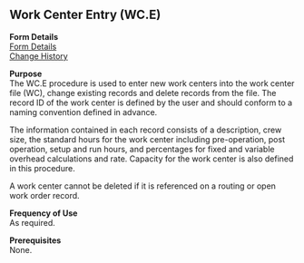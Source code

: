 ##  Work Center Entry (WC.E)

<PageHeader />

**Form Details**  
[ Form Details ](WC-E-1/README.md)   
[ Change History ](WC-E-2/README.md)   

**Purpose**  
The WC.E procedure is used to enter new work centers into the work center file
(WC), change existing records and delete records from the file. The record ID
of the work center is defined by the user and should conform to a naming
convention defined in advance.  
  
The information contained in each record consists of a description, crew size,
the standard hours for the work center including pre-operation, post
operation, setup and run hours, and percentages for fixed and variable
overhead calculations and rate. Capacity for the work center is also defined
in this procedure.  
  
A work center cannot be deleted if it is referenced on a routing or open work
order record.

**Frequency of Use**  
As required.

**Prerequisites**  
None.

<badge text= "Version 8.10.57" vertical="middle" />

<PageFooter />